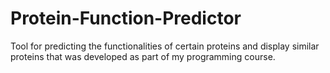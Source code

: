 # Protein-Function-Predictor
Tool for predicting the functionalities of certain proteins and display similar proteins that was developed as part of my programming course.
